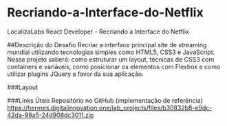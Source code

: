 # Recriando-a-Interface-do-Netflix
LocalizaLabs React Developer - Recriando a Interface do Netflix

##Descrição do Desafio
Recriar a interface principal site de streaming mundial utilizando tecnologias simples como HTML5, CSS3 e JavaScript. Nesse projeto saberá: como estruturar um layout, técnicas de CSS3 com containers e variáveis, como posicionar os elementos com Flexbox e como utilizar plugins JQuery a favor da sua aplicação.

###Layout

###Links Úteis
Repositório no GitHub (implementação de referência)
https://hermes.digitalinnovation.one/lab_projects/files/b30832b8-e9dc-42da-98a5-24d908dc3011.zip
